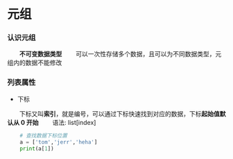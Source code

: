 # 元组
### 认识元组
&emsp;&emsp;**不可变数据类型**
&emsp;&emsp;可以一次性存储多个数据，且可以为不同数据类型，元组内的数据不能修改

### 列表属性
*  下标

&emsp;&emsp;下标又叫**索引**，就是编号，可以通过下标快速找到对应的数据，下标**起始值默认从 0 开始** 
&emsp;&emsp;语法: list[index]


```python 
    # 查找数据下标位置
    a = ['tom','jerr','heha']
    print(a[1])

```


